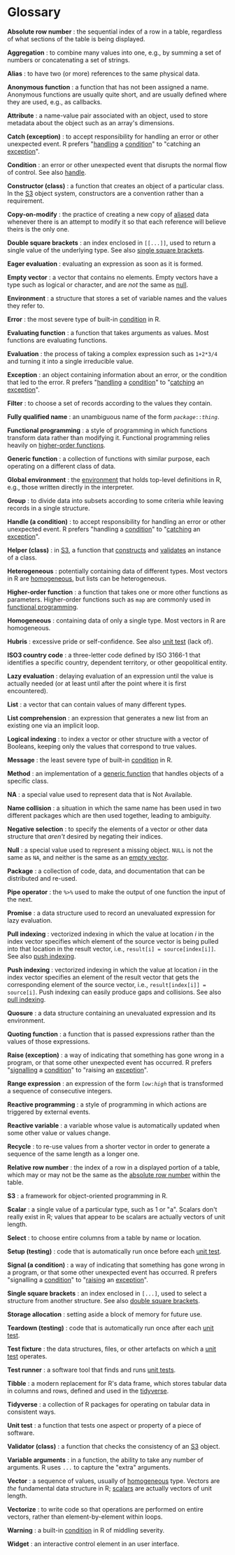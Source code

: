 # Glossary

**Absolute row number**<a id="absolute-row-number"></a>
:   the sequential index of a row in a table,
    regardless of what sections of the table is being displayed.

**Aggregation**<a id="aggregation"></a>
:   to combine many values into one,
    e.g.,
    by summing a set of numbers or concatenating a set of strings.

**Alias**<a id="alias"></a>
:   to have two (or more) references to the same physical data.

**Anonymous function**<a id="anonymous-function"></a>
:   a function that has not been assigned a name.
    Anonymous functions are usually quite short,
    and are usually defined where they are used,
    e.g.,
    as callbacks.

**Attribute**<a id="attribute"></a>
:   a name-value pair associated with an object,
    used to store metadata about the object
    such as an array's dimensions.

**Catch (exception)**<a id="catch-exception"></a>
:   to accept responsibility for handling an error
    or other unexpected event.
    R prefers "[handling](glossary.html#handle-condition) a [condition](glossary.html#condition)"
    to "catching an [exception](glossary.html#exception)".

**Condition**<a id="condition"></a>
:   an error or other unexpected event that disrupts the normal flow of control.
    See also [handle](glossary.html#handle-condition).

**Constructor (class)**<a id="constructor"></a>
:   a function that creates an object of a particular class.
    In the [S3](glossary.html#S3) object system,
    constructors are a convention rather than a requirement.

**Copy-on-modify**<a id="copy-on-modify"></a>
:   the practice of creating a new copy of [aliased](glossary.html#alias) data
    whenever there is an attempt to modify it
    so that each reference will believe theirs is the only one.

**Double square brackets**<a id="double-square-brackets"></a>
:   an index enclosed in `[[...]]`,
    used to return a single value of the underlying type.
    See also [single square brackets](glossary.html#single-square-brackets).

**Eager evaluation**<a id="eager-evaluation"></a>
:   evaluating an expression as soon as it is formed.

**Empty vector**<a id="empty-vector"></a>
:   a vector that contains no elements.
    Empty vectors have a type such as logical or character,
    and are *not* the same as [null](glossary.html#null).

**Environment**<a id="environment"></a>
:   a structure that stores a set of variable names and the values they refer to.

**Error**<a id="error"></a>
:   the most severe type of built-in [condition](glossary.html#condition) in R.

**Evaluating function**<a id="evaluating-function"></a>
:   a function that takes arguments as values.
    Most functions are evaluating functions.

**Evaluation**<a id="evaluation"></a>
:   the process of taking a complex expression such as `1+2*3/4`
    and turning it into a single irreducible value.

**Exception**<a id="exception"></a>
:   an object containing information about an error,
    or the condition that led to the error.
    R prefers "[handling](glossary.html#handle-condition) a [condition](glossary.html#condition)"
    to "[catching](glossary.html#catch-exception) an [exception](glossary.html#exception)".

**Filter**<a id="filter"></a>
:   to choose a set of records according to the values they contain.

**Fully qualified name**<a id="fully-qualified-name"></a>
:   an unambiguous name of the form <code><em>package</em>::<em>thing</em></code>.

**Functional programming**<a id="functional-programming"></a>
:   a style of programming in which functions transform data rather than modifying it.
    Functional programming relies heavily on [higher-order functions](glossary.html#higher-order-function).

**Generic function**<a id="generic-function"></a>
:   a collection of functions with similar purpose,
    each operating on a different class of data.

**Global environment**<a id="global-environment"></a>
:   the [environment](glossary.html#environment) that holds top-level definitions in R,
    e.g.,
    those written directly in the interpreter.

**Group**<a id="group"></a>
:   to divide data into subsets according to some criteria
    while leaving records in a single structure.

**Handle (a condition)**<a id="handle-condition"></a>
:   to accept responsibility for handling an error
    or other unexpected event.
    R prefers "handling a [condition](glossary.html#condition)"
    to "[catching](glossary.html#catch-exception) an [exception](glossary.html#exception)".

**Helper (class)**<a id="helper"></a>
:   in [S3](glossary.html#S3),
    a function that [constructs](glossary.html#constructor) and [validates](glossary.html#validator)
    an instance of a class.

**Heterogeneous**<a id="heterogeneous"></a>
:   potentially containing data of different types.
    Most vectors in R are [homogeneous](glossary.html#homogeneous),
    but lists can be heterogeneous.

**Higher-order function**<a id="higher-order-function"></a>
:   a function that takes one or more other functions as parameters.
    Higher-order functions such as `map` are commonly used in [functional programming](glossary.html#functional-programming).

**Homogeneous**<a id="homogeneous"></a>
:   containing data of only a single type.
    Most vectors in R are homogeneous.

**Hubris**<a id="hubris"></a>
:   excessive pride or self-confidence.
    See also [unit test](glossary.html#unit-test) (lack of).

**ISO3 country code**<a id="iso3-country-code"></a>
:   a three-letter code defined by ISO 3166-1 that identifies a specific country,
    dependent territory,
    or other geopolitical entity.

**Lazy evaluation**<a id="lazy-evaluation"></a>
:   delaying evaluation of an expression until the value is actually needed
    (or at least until after the point where it is first encountered).

**List**<a id="list"></a>
:   a vector that can contain values of many different types.

**List comprehension**<a id="list-comprehension"></a>
:   an expression that generates a new list from an existing one via an implicit loop.

**Logical indexing**<a id="logical-indexing"></a>
:   to index a vector or other structure with a vector of Booleans,
    keeping only the values that correspond to true values.

**Message**<a id="message"></a>
:   the least severe type of built-in [condition](glossary.html#condition) in R.

**Method**<a id="method"></a>
:   an implementation of a [generic function](glossary.html#generic-function)
    that handles objects of a specific class.

**NA**<a id="NA"></a>
:   a special value used to represent data that is Not Available.

**Name collision**<a id="name-collision"></a>
:   a situation in which the same name has been used in two different packages
    which are then used together,
    leading to ambiguity.

**Negative selection**<a id="negative-selection"></a>
:   to specify the elements of a vector or other data structure that *aren't* desired
    by negating their indices.

**Null**<a id="null"></a>
:   a special value used to represent a missing object.
    `NULL` is not the same as `NA`,
    and neither is the same as an [empty vector](glossary.html#empty-vector).

**Package**<a id="package"></a>
:   a collection of code, data, and documentation
    that can be distributed and re-used.

**Pipe operator**<a id="pipe-operator"></a>
:   the `%>%` used to make the output of one function the input of the next.

**Promise**<a id="promise"></a>
:   a data structure used to record an unevaluated expression for lazy evaluation.

**Pull indexing**<a id="pull-indexing"></a>
:   vectorized indexing in which the value at location *i* in the index vector
    specifies which element of the source vector
    is being pulled into that location in the result vector,
    i.e., `result[i] = source[index[i]]`.
    See also [push indexing](glossary.html#push-indexing).

**Push indexing**<a id="push-indexing"></a>
:   vectorized indexing in which the value at location *i* in the index vector
    specifies an element of the result vector that gets the corresponding element of the source vector,
    i.e., `result[index[i]] = source[i]`.
    Push indexing can easily produce gaps and collisions.
    See also [pull indexing](glossary.html#pull-indexing).

**Quosure**<a id="quosure"></a>
:   a data structure containing an unevaluated expression and its environment.

**Quoting function**<a id="quoting-function"></a>
:   a function that is passed expressions rather than the values of those expressions.

**Raise (exception)**<a id="raise-exception"></a>
:   a way of indicating that something has gone wrong in a program,
    or that some other unexpected event has occurred.
    R prefers "[signalling](glossary.html#signal-condition) a [condition](glossary.html#condition)"
    to "raising an [exception](glossary.html#exception)".

**Range expression**<a id="range-expression"></a>
:   an expression of the form <code><em>low</em>:<em>high</em></code>
    that is transformed a sequence of consecutive integers.

**Reactive programming**<a id="reactive-programming"></a>
:   a style of programming in which actions are triggered by external events.

**Reactive variable**<a id="reactive-variable"></a>
:   a variable whose value is automatically updated when some other value or values change.

**Recycle**<a id="recycle"></a>
:   to re-use values from a shorter vector in order to generate
    a sequence of the same length as a longer one.

**Relative row number**<a id="relative-row-number"></a>
:   the index of a row in a displayed portion of a table,
    which may or may not be the same as the [absolute row number](glossary.html#absolute-row-number)
    within the table.

**S3**<a id="S3"></a>
:   a framework for object-oriented programming in R.

**Scalar**<a id="scalar"></a>
:   a single value of a particular type, such as 1 or "a".
    Scalars don't really exist in R;
    values that appear to be scalars are actually vectors of unit length.

**Select**<a id="select"></a>
:   to choose entire columns from a table by name or location.

**Setup (testing)**<a id="testing-setup"></a>
:   code that is automatically run once before each [unit test](glossary.html#unit-test).

**Signal (a condition)**<a id="signal-condition"></a>
:   a way of indicating that something has gone wrong in a program,
    or that some other unexpected event has occurred.
    R prefers "signalling a [condition](glossary.html#condition)"
    to "[raising](glossary.html#raise-exception) an [exception](glossary.html#exception)".

**Single square brackets**<a id="single-square-brackets"></a>
:   an index enclosed in `[...]`,
    used to select a structure from another structure.
    See also [double square brackets](glossary.html#double-square-brackets).

**Storage allocation**<a id="storage-allocation"></a>
:   setting aside a block of memory for future use.

**Teardown (testing)**<a id="testing-teardown"></a>
:   code that is automatically run once after each [unit test](glossary.html#unit-test).

**Test fixture**<a id="test-fixture"></a>
:   the data structures, files, or other artefacts on which a [unit test](glossary.html#unit-test) operates.

**Test runner**<a id="test-runner"></a>
:   a software tool that finds and runs [unit tests](glossary.html#unit-test).

**Tibble**<a id="tibble"></a>
:   a modern replacement for R's data frame,
    which stores tabular data in columns and rows,
    defined and used in the [tidyverse](glossary.html#tidyverse).

**Tidyverse**<a id="tidyverse"></a>
:   a collection of R packages for operating on tabular data in consistent ways.

**Unit test**<a id="unit-test"></a>
:   a function that tests one aspect or property of a piece of software.

**Validator (class)**<a id="validator"></a>
:   a function that checks the consistency of an [S3](glossary.html#S3) object.

**Variable arguments**<a id="variable-arguments"></a>
:   in a function,
    the ability to take any number of arguments.
    R uses `...` to capture the "extra" arguments.

**Vector**<a id="vector"></a>
:   a sequence of values,
    usually of [homogeneous](glossary.html#homogeneous) type.
    Vectors are *the* fundamental data structure in R;
    [scalars](glossary.html#scalar) are actually vectors of unit length.

**Vectorize**<a id="vectorize"></a>
:   to write code so that operations are performed on entire vectors,
    rather than element-by-element within loops.

**Warning**<a id="warning"></a>
:   a built-in [condition](glossary.html#condition) in R of middling severity.

**Widget**<a id="widget"></a>
:   an interactive control element in an user interface.
